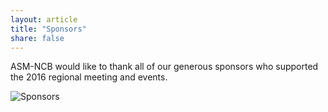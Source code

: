 ```yaml
---
layout: article
title: "Sponsors"
share: false
---
```

ASM-NCB would like to thank all of our generous sponsors who supported the 2016 regional meeting and events.  

![Sponsors](http://asm-ncb.org/images/sponsors.png)






